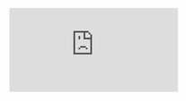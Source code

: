 
<!-- blank line -->
<figure class="video_container">
  <iframe src="https://drive.google.com/file/d/18-CXGQ8mOCwJf1ZETrgOcdbC_GSaliHo/preview" frameborder="0" allowfullscreen="true"></iframe>
</figure>
<!-- blank line -->
